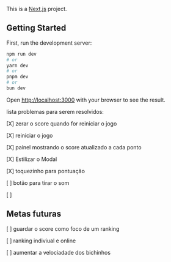 This is a [Next.js](https://nextjs.org/) project.

## Getting Started

First, run the development server:

```bash
npm run dev
# or
yarn dev
# or
pnpm dev
# or
bun dev
```

Open [http://localhost:3000](http://localhost:3000) with your browser to see the result.

lista problemas para serem resolvidos:

[X] zerar o score quando for reiniciar o jogo 

[X] reiniciar o jogo

[X] painel mostrando o score atualizado a cada ponto

[X] Estilizar o Modal

[X] toquezinho para pontuação 

[ ] botão para tirar o som

[ ] 
## Metas futuras

[ ] guardar o score como foco de um ranking

[ ] ranking indiviual e online 

[ ] aumentar a velociadade dos bichinhos 